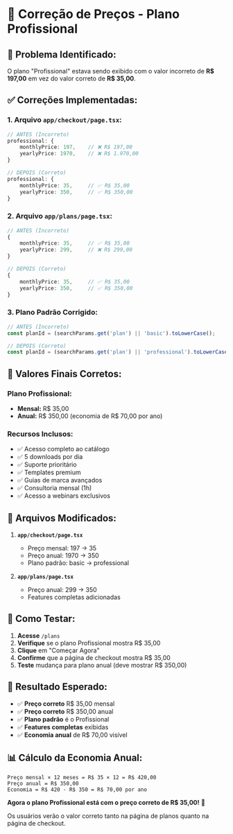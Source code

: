 # 🔧 Correção de Preços - Plano Profissional

## 🚨 **Problema Identificado:**

O plano "Profissional" estava sendo exibido com o valor incorreto de **R$ 197,00** em vez do valor correto de **R$ 35,00**.

## ✅ **Correções Implementadas:**

### **1. Arquivo `app/checkout/page.tsx`:**
```typescript
// ANTES (Incorreto)
professional: {
    monthlyPrice: 197,    // ❌ R$ 197,00
    yearlyPrice: 1970,    // ❌ R$ 1.970,00
}

// DEPOIS (Correto)
professional: {
    monthlyPrice: 35,     // ✅ R$ 35,00
    yearlyPrice: 350,     // ✅ R$ 350,00
}
```

### **2. Arquivo `app/plans/page.tsx`:**
```typescript
// ANTES (Incorreto)
{
    monthlyPrice: 35,     // ✅ R$ 35,00
    yearlyPrice: 299,     // ❌ R$ 299,00
}

// DEPOIS (Correto)
{
    monthlyPrice: 35,     // ✅ R$ 35,00
    yearlyPrice: 350,     // ✅ R$ 350,00
}
```

### **3. Plano Padrão Corrigido:**
```typescript
// ANTES (Incorreto)
const planId = (searchParams.get('plan') || 'basic').toLowerCase();

// DEPOIS (Correto)
const planId = (searchParams.get('plan') || 'professional').toLowerCase();
```

## 🎯 **Valores Finais Corretos:**

### **Plano Profissional:**
- **Mensal:** R$ 35,00
- **Anual:** R$ 350,00 (economia de R$ 70,00 por ano)

### **Recursos Inclusos:**
- ✅ Acesso completo ao catálogo
- ✅ 5 downloads por dia
- ✅ Suporte prioritário
- ✅ Templates premium
- ✅ Guias de marca avançados
- ✅ Consultoria mensal (1h)
- ✅ Acesso a webinars exclusivos

## 🔧 **Arquivos Modificados:**

1. **`app/checkout/page.tsx`**
   - Preço mensal: 197 → 35
   - Preço anual: 1970 → 350
   - Plano padrão: basic → professional

2. **`app/plans/page.tsx`**
   - Preço anual: 299 → 350
   - Features completas adicionadas

## 🧪 **Como Testar:**

1. **Acesse** `/plans`
2. **Verifique** se o plano Profissional mostra R$ 35,00
3. **Clique** em "Começar Agora"
4. **Confirme** que a página de checkout mostra R$ 35,00
5. **Teste** mudança para plano anual (deve mostrar R$ 350,00)

## 🎉 **Resultado Esperado:**

- ✅ **Preço correto** R$ 35,00 mensal
- ✅ **Preço correto** R$ 350,00 anual
- ✅ **Plano padrão** é o Profissional
- ✅ **Features completas** exibidas
- ✅ **Economia anual** de R$ 70,00 visível

## 📊 **Cálculo da Economia Anual:**

```
Preço mensal × 12 meses = R$ 35 × 12 = R$ 420,00
Preço anual = R$ 350,00
Economia = R$ 420 - R$ 350 = R$ 70,00 por ano
```

**Agora o plano Profissional está com o preço correto de R$ 35,00!** 🚀

Os usuários verão o valor correto tanto na página de planos quanto na página de checkout. 